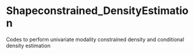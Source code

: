 # Shapeconstrained_DensityEstimation
Codes to perform univariate modality constrained density and conditional density estimation
